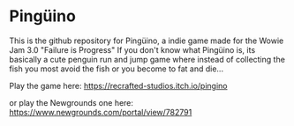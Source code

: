 # Pingüino

This is the github repository for Pingüino, a indie game made for the Wowie Jam 3.0 "Failure is Progress"
If you don't know what Pingüino is, its basically a cute penguin run and jump game where instead of collecting the fish you most avoid the fish or you become to fat and die...

Play the game here: https://recrafted-studios.itch.io/pingino

or play the Newgrounds one here: https://www.newgrounds.com/portal/view/782791

